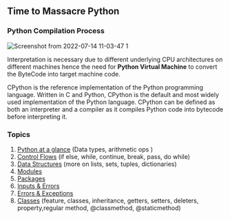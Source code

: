 ## Time to Massacre Python 

### Python Compilation Process
![Screenshot from 2022-07-14 11-03-47 1](https://user-images.githubusercontent.com/10972674/178933891-94a6a4f9-1cb0-46c5-8027-ec5ddd330df0.png)

Interpretation is necessary due to different underlying CPU architectures on different machines hence the need for **Python Virtual Machine** to convert the ByteCode into target machine code.

CPython is the reference implementation of the Python programming language. Written in C and Python, CPython is the default and most widely used implementation of the Python language. CPython can be defined as both an interpreter and a compiler as it compiles Python code into bytecode before interpreting it.

### Topics

1. [Python at a glance](https://github.com/briankibiku/python-series/blob/main/1python-ata-glance/index.py) (Data types, arithmetic ops )
2. [Control Flows](https://github.com/briankibiku/python-series/blob/main/2control-flow/index.py) (if else, while, continue, break, pass, do while)
3. [Data Structures](https://github.com/briankibiku/python-series/blob/main/3data-structures/index.py) (more on lists, sets, tuples, dictionaries)
4. [Modules](https://github.com/briankibiku/python-series/blob/main/4modules/index.py)
5. [Packages](https://github.com/briankibiku/python-series/blob/main/5packages/index.py)
6. [Inputs & Errors](https://github.com/briankibiku/python-series/blob/main/6inputs-outputs/index.py)
7. [Errors & Exceptions](https://github.com/briankibiku/python-series/blob/main/7errors-exceptions/index.py)
8. [Classes](https://github.com/briankibiku/python-series/blob/main/7classes/index.py) (feature, classes, inheritance, getters, setters, deleters, property,regular method, @classmethod, @staticmethod)

